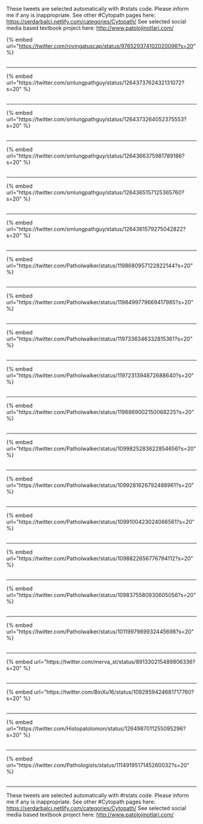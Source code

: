 

These tweets are selected automatically with #rstats code. Please inform me if any is inappropriate.
See other #Cytopath pages here: https://serdarbalci.netlify.com/categories/Cytopath/ 
See selected social media based textbook project here: http://www.patolojinotlari.com/

{% embed url="https://twitter.com/rovingatuscap/status/976529374102020096?s=20" %}<br>
<br>
<hr>
{% embed url="https://twitter.com/smlungpathguy/status/1264373762432131072?s=20" %}<br>
<br>
<hr>
{% embed url="https://twitter.com/smlungpathguy/status/1264373264052375553?s=20" %}<br>
<br>
<hr>
{% embed url="https://twitter.com/smlungpathguy/status/1264366375981789186?s=20" %}<br>
<br>
<hr>
{% embed url="https://twitter.com/smlungpathguy/status/1264365157125365760?s=20" %}<br>
<br>
<hr>
{% embed url="https://twitter.com/smlungpathguy/status/1264361579275042822?s=20" %}<br>
<br>
<hr>
{% embed url="https://twitter.com/Patholwalker/status/1198680957122822144?s=20" %}<br>
<br>
<hr>
{% embed url="https://twitter.com/Patholwalker/status/1198499779669417985?s=20" %}<br>
<br>
<hr>
{% embed url="https://twitter.com/Patholwalker/status/1197336346332815361?s=20" %}<br>
<br>
<hr>
{% embed url="https://twitter.com/Patholwalker/status/1197231394872688640?s=20" %}<br>
<br>
<hr>
{% embed url="https://twitter.com/Patholwalker/status/1196869002150068225?s=20" %}<br>
<br>
<hr>
{% embed url="https://twitter.com/Patholwalker/status/1099825283622854656?s=20" %}<br>
<br>
<hr>
{% embed url="https://twitter.com/Patholwalker/status/1099281626792488961?s=20" %}<br>
<br>
<hr>
{% embed url="https://twitter.com/Patholwalker/status/1099100423024066561?s=20" %}<br>
<br>
<hr>
{% embed url="https://twitter.com/Patholwalker/status/1098822656776794112?s=20" %}<br>
<br>
<hr>
{% embed url="https://twitter.com/Patholwalker/status/1098375580930605056?s=20" %}<br>
<br>
<hr>
{% embed url="https://twitter.com/Patholwalker/status/1011997989932445698?s=20" %}<br>
<br>
<hr>
{% embed url="https://twitter.com/merva_st/status/891330215489806336?s=20" %}<br>
<br>
<hr>
{% embed url="https://twitter.com/BinXu16/status/1092859424681717760?s=20" %}<br>
<br>
<hr>
{% embed url="https://twitter.com/Histopatolomon/status/1264987011255095296?s=20" %}<br>
<br>
<hr>
{% embed url="https://twitter.com/Pathologists/status/1114919517145260032?s=20" %}<br>
<br>
<hr>


These tweets are selected automatically with #rstats code. Please inform me if any is inappropriate.
See other #Cytopath pages here: https://serdarbalci.netlify.com/categories/Cytopath/ 
See selected social media based textbook project here: http://www.patolojinotlari.com/
